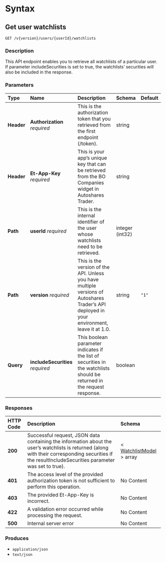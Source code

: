 # Syntax

## Get user watchlists

```text
GET /v{version}/users/{userId}/watchlists
```

### Description

This API endpoint enables you to retrieve all watchlists of a particular user. If parameter includeSecurities is set to true, the watchlists’ securities will also be included in the response.

### Parameters

| Type | Name | Description | Schema | Default |
| :--- | :--- | :--- | :--- | :--- |
| **Header** | **Authorization**   _required_ | This is the authorization token that you retrieved from the first endpoint \(/token\). | string |  |
| **Header** | **Et-App-Key**   _required_ | This is your app’s unique key that can be retrieved from the BO Companies widget in Autoshares Trader. | string |  |
| **Path** | **userId**   _required_ | This is the internal identifier of the user whose watchlists need to be retrieved. | integer \(int32\) |  |
| **Path** | **version**   _required_ | This is the version of the API. Unless you have multiple versions of Autoshares Trader’s API deployed in your environment, leave it at 1.0. | string | `"1"` |
| **Query** | **includeSecurities**   _required_ | This boolean parameter indicates if the list of securities in the watchlists should be returned in the request response. | boolean |  |

### Responses

| HTTP Code | Description | Schema |
| :--- | :--- | :--- |
| **200** | Successful request, JSON data containing the information about the user’s watchlists is returned \(along with their corresponding securities if the resultIncludeSecurities parameter was set to true\). | &lt; [WatchlistModel](watchlists_getuserwatchlists.md#watchlistmodel) &gt; array |
| **401** | The access level of the provided authorization token is not sufficient to perform this operation. | No Content |
| **403** | The provided Et-App-Key is incorrect. | No Content |
| **422** | A validation error occurred while processing the request. | No Content |
| **500** | Internal server error | No Content |

### Produces

* `application/json`
* `text/json`

